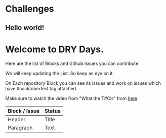 # Challenges

## Hello world!

# Welcome to DRY Days.

Here are the list of Blocks and Github Issues you can contribute.

We will keep updating the List. So keep an eye on it.

On Each repository Block you can see its issues and work on issues which have #hacktoberfest tag attached.

Make sure to watch the video from "What the T#CH" from [here](https://hacktoberfest.appblocks.com/#techSection)

| Block / Issue | Status |
| ----------- | ----------- |
| Header      | Title       |
| Paragraph   | Text        |
